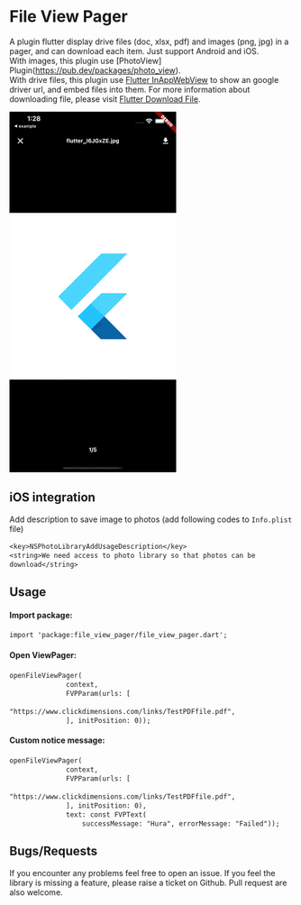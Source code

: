 # File View Pager
A plugin flutter display drive files (doc, xlsx, pdf) and images (png, jpg) in a pager, and can download each item. Just support Android and iOS.\
With images, this plugin use [PhotoView] Plugin(https://pub.dev/packages/photo_view).\
With drive files, this plugin use [Flutter InAppWebView](https://pub.dev/packages/flutter_inappwebview) to show an google driver url, and embed files into them.
For more information about downloading file, please visit [Flutter Download File](https://github.com/tungnddev/file_view_pager).

![](/images/view_pager.gif)

## iOS integration
Add description to save image to photos (add following codes to `Info.plist` file)
```
<key>NSPhotoLibraryAddUsageDescription</key>
<string>We need access to photo library so that photos can be download</string>
```
## Usage
#### Import package:
```
import 'package:file_view_pager/file_view_pager.dart';
```
#### Open ViewPager:
```
openFileViewPager(
              context,
              FVPParam(urls: [
                "https://www.clickdimensions.com/links/TestPDFfile.pdf",
              ], initPosition: 0));
```

#### Custom notice message:
```
openFileViewPager(
              context,
              FVPParam(urls: [
                "https://www.clickdimensions.com/links/TestPDFfile.pdf",
              ], initPosition: 0),
              text: const FVPText(
                  successMessage: "Hura", errorMessage: "Failed"));
```

## Bugs/Requests
If you encounter any problems feel free to open an issue. If you feel the library is missing a feature, please raise a ticket on Github. Pull request are also welcome.



